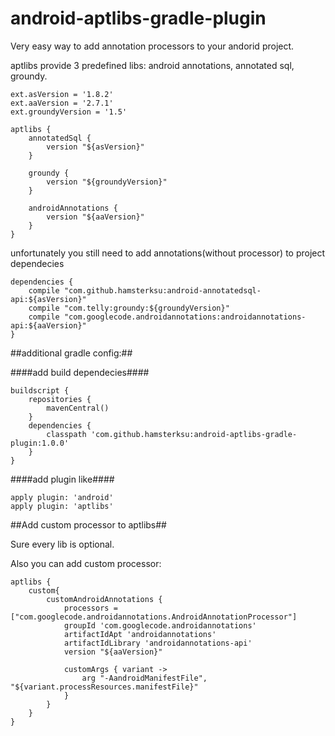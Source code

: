 android-aptlibs-gradle-plugin
=============================

Very easy way to add annotation processors to your andorid project. 

aptlibs provide 3 predefined libs: android annotations, annotated sql, groundy.

	ext.asVersion = '1.8.2'
	ext.aaVersion = '2.7.1'
	ext.groundyVersion = '1.5'

	aptlibs {
		annotatedSql {
			version "${asVersion}"
		}

		groundy {
			version "${groundyVersion}"
		}

		androidAnnotations {
			version "${aaVersion}"
		}
	}
	

unfortunately you still need to add annotations(without processor) to project dependecies 

	dependencies {
		compile "com.github.hamsterksu:android-annotatedsql-api:${asVersion}"
		compile "com.telly:groundy:${groundyVersion}"
		compile "com.googlecode.androidannotations:androidannotations-api:${aaVersion}"
	}

##additional gradle config:##

####add build dependecies####

	buildscript {
		repositories {
			mavenCentral()
		}
		dependencies {
			classpath 'com.github.hamsterksu:android-aptlibs-gradle-plugin:1.0.0'
		}
	}

####add plugin like####

	apply plugin: 'android'
	apply plugin: 'aptlibs'

##Add custom processor to aptlibs##

Sure every lib is optional.

Also you can add custom processor:

	aptlibs {
		custom{
			customAndroidAnnotations {
				processors = ["com.googlecode.androidannotations.AndroidAnnotationProcessor"]
				groupId 'com.googlecode.androidannotations'
				artifactIdApt 'androidannotations'
				artifactIdLibrary 'androidannotations-api'
				version "${aaVersion}"

				customArgs { variant ->
					arg "-AandroidManifestFile", "${variant.processResources.manifestFile}"
				}
			}
		}
	}
